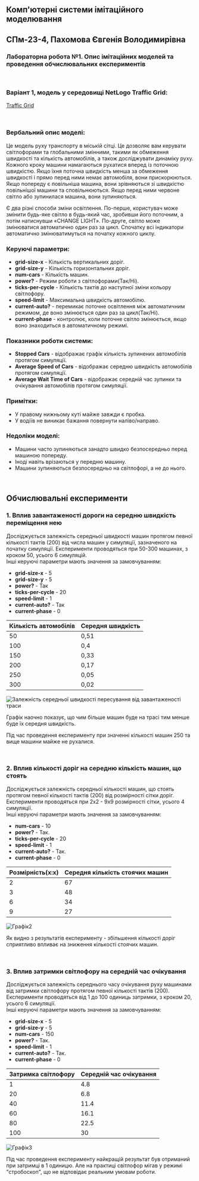 ## Комп'ютерні системи імітаційного моделювання
## СПм-23-4, **Пахомова Євгенія Володимирівна**
### Лабораторна робота №**1**. Опис імітаційних моделей та проведення обчислювальних експериментів

<br>

### Варіант 1, модель у середовищі NetLogo Traffic Grid:
[Traffic Grid](http://www.netlogoweb.org/launch#http://www.netlogoweb.org/assets/modelslib/Sample%20Models/Social%20Science/Traffic%20Grid.nlogo)

<br>

### Вербальний опис моделі:
Це модель руху транспорту в міській сітці. Це дозволяє вам керувати світлофорами та глобальними змінними, такими як обмеження швидкості та кількість автомобілів, а також досліджувати динаміку руху. Кожного кроку машини намагаються рухатися вперед із поточною швидкістю. Якщо їхня поточна швидкість менша за обмеження швидкості і прямо перед ними немає автомобіля, вони прискорюються. Якщо попереду є повільніша машина, вони зрівняються зі швидкістю повільнішої машини та сповільнюються. Якщо перед ними червоне світло або зупинилася машина, вони зупиняються.

Є два різні способи зміни освітлення. По-перше, користувач може змінити будь-яке світло в будь-який час, зробивши його поточним, а потім натиснувши «CHANGE LIGHT». По-друге, світло може змінюватися автоматично один раз за цикл. Спочатку всі індикатори автоматично змінюватимуться на початку кожного циклу.

### Керуючі параметри:
- **grid-size-x** - Кількість вертикальних доріг.
- **grid-size-y** - Кількість горизонтальних доріг.
- **num-cars** - Кількість машин.
- **power?** - Режим роботи з світлофорами(Так/Ні).
- **ticks-per-cycle** - Кількість тактів до наступної зміни кольору світлофору.
- **speed-limit** - Максимальна швидкість автомобілю.
- **current-auto?** - перемикає поточне освітлення між автоматичним режимом, де воно змінюється один раз за цикл(Так/Ні).
- **current-phase** - контролює, коли поточне світло змінюється, якщо воно знаходиться в автоматичному режимі.

### Показники роботи системи:
- **Stopped Cars** - відображає графік кількість зупинених автомобілів протягом симуляції.
- **Average Speed of Cars** - відображає середню швидкість автомобілів протягом симуляції.
- **Average Wait Time of Cars** - відображає середній час зупинки та очікування автомобілів протягом симуляції.

### Примітки:
- У правому нижньому куті майже завжди є пробка.
- У водіїв не виникає бажання повернути наліво/направо.

### Недоліки моделі:
- Машини часто зупиняються занадто швидко безпосередньо перед машиною попереду.
- Іноді навіть врізаються у передню машину.
- Машини зупиняються безпосередньо на світлофорі, а не до нього.

<br>

## Обчислювальні експерименти
### 1. Вплив завантаженості дороги на середню швидкість переміщення нею
Досліджується залежність середньої швидкості машин протягом певної кількості тактів (200) від числа машин у симуляції, зазначеного на початку симуляції.
Експерименти проводяться при 50-300 машинах, з кроком 50, усього 6 симуляцій.  
Інші керуючі параметри мають значення за замовчуванням:
- **grid-size-x** - 5
- **grid-size-y** - 5
- **power?** - Так
- **ticks-per-cycle** - 20
- **speed-limit** - 1
- **current-auto?** - Так
- **current-phase** - 0

<table>
<thead>
<tr><th>Кількість автомобілів</th><th>Середня швидкість</th></tr>
</thead>
<tbody>
<tr><td>50</td><td>0,51</td></tr>
<tr><td>100</td><td>0,4</td></tr>
<tr><td>150</td><td>0,33</td></tr>
<tr><td>200</td><td>0,17</td></tr>
<tr><td>250</td><td>0,05</td></tr>
<tr><td>300</td><td>0,02</td></tr>
</tbody>
</table>

![Залежність середньої швидкості пересування від завантаженості траси](fig1.png)

Графік наочно показує, що чим більше машин буде на трасі тим менше буде їх середня швидкість.

Під час проведення експерименту при значенні кількості машин 250 та вище машини майже не рухалися.

<br>

### 2. Вплив кількості доріг на середню кількість машин, що стоять
Досліджується залежність середньої кількості машин, що стоять протягом певної кількості тактів (200) від розмірності сітки доріг.
Експерименти проводяться при 2х2 - 9х9 розмірності сітки, усього 4 симуляції.  
Інші керуючі параметри мають значення за замовчуванням:
- **num-cars** - 10
- **power?** - Так.
- **ticks-per-cycle** - 20
- **speed-limit** - 1
- **current-auto?** - Так.
- **current-phase** - 0

<table>
<thead>
<tr><th>Розмірність(х:х)</th><th>Середня кількість стоячих машин</th></tr>
</thead>
<tbody>
<tr><td>2</td><td>67</td></tr>
<tr><td>3</td><td>48</td></tr>
<tr><td>6</td><td>34</td></tr>
<tr><td>9</td><td>27</td></tr>
</tbody>
</table>

![Графік2](fig2.png)

Як видно з результатів експерименту - збільшення кількості доріг сприятливо впливає на зниження кількості стоячих машин.

<br>

### 3. Вплив затримки світлофору на середній час очікування
Досліджується залежність середнього часу очікування руху машинами від затримки світлофору протягом певної кількості тактів (200).
Експерименти проводяться від 1 до 100 одиниць затримки, з кроком 20, усього 6 симуляції.  
Інші керуючі параметри мають значення за замовчуванням:
- **grid-size-x** - 5
- **grid-size-y** - 5
- **num-cars** - 150
- **power?** - Так.
- **speed-limit** - 1
- **current-auto?** - Так.
- **current-phase** - 0

<table>
<thead>
<tr><th>Затримка світлофору</th><th>Середній час очікування</th></tr>
</thead>
<tbody>
<tr><td>1</td><td>4.8</td></tr>
<tr><td>20</td><td>6.8</td></tr>
<tr><td>40</td><td>11.4</td></tr>
<tr><td>60</td><td>16.1</td></tr>
<tr><td>80</td><td>22.5</td></tr>
<tr><td>100</td><td>30</td></tr>
</tbody>
</table>


![Графік3](fig3.png)

Під час проведення експерименту найкращій результат був отриманий при затримці в 1 одиницю. Але на практиці світлофор мігав у режимі "стробоскоп", що не відповідає реальним умовам роботи.
